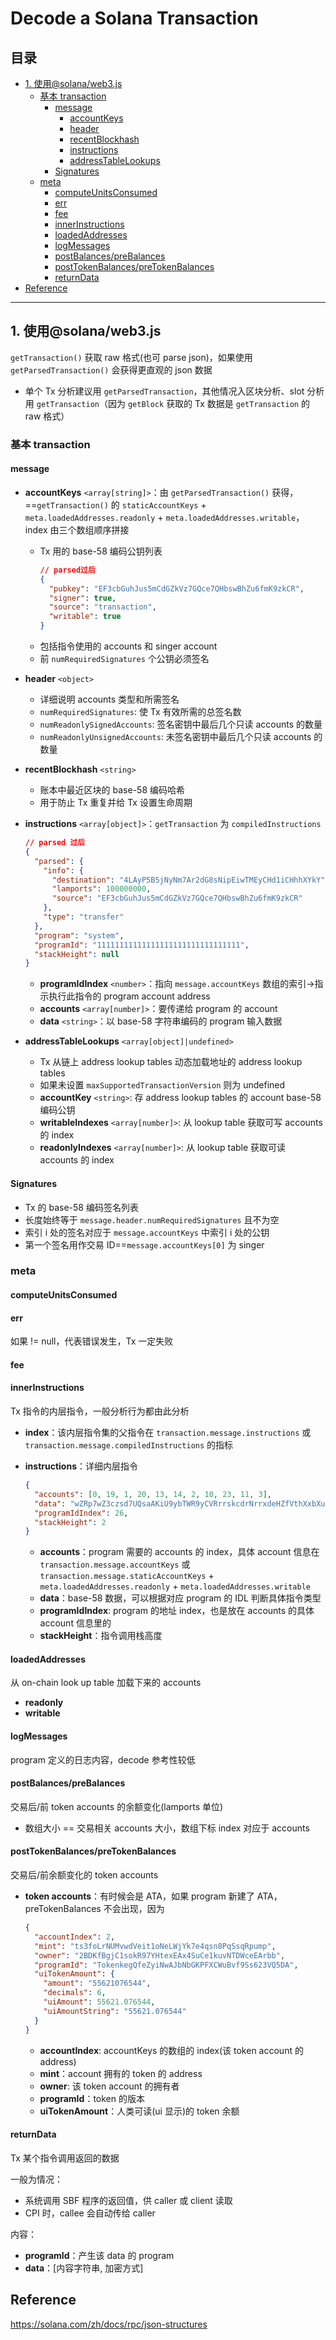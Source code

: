 # Decode a Solana Transaction

## 目录

- [1. 使用@solana/web3.js](#1-使用solanaweb3js)
  - [基本 transaction](#基本-transaction)
    - [message](#message)
      - [accountKeys](#accountkeys)
      - [header](#header)
      - [recentBlockhash](#recentblockhash)
      - [instructions](#instructions)
      - [addressTableLookups](#addresstablelookups)
    - [Signatures](#signatures)
  - [meta](#meta)
    - [computeUnitsConsumed](#computeuintsconsumed)
    - [err](#err)
    - [fee](#fee)
    - [innerInstructions](#innerinstructions)
    - [loadedAddresses](#loadedaddresses)
    - [logMessages](#logmessages)
    - [postBalances/preBalances](#postbalancesprebalances)
    - [postTokenBalances/preTokenBalances](#posttokenbalancespretokenbalances)
    - [returnData](#returndata)
- [Reference](#reference)

---

## 1. 使用@solana/web3.js

`getTransaction()` 获取 raw 格式(也可 parse json)，如果使用 `getParsedTransaction()` 会获得更直观的 json 数据

- 单个 Tx 分析建议用 `getParsedTransaction`，其他情况入区块分析、slot 分析用 `getTransaction`（因为 `getBlock` 获取的 Tx 数据是 `getTransaction` 的 raw 格式）

### 基本 transaction

#### message

- **accountKeys** `<array[string]>`：由 `getParsedTransaction()` 获得，==`getTransaction()` 的 `staticAccountKeys` + `meta.loadedAddresses.readonly` + `meta.loadedAddresses.writable`，index 由三个数组顺序拼接

  - Tx 用的 base-58 编码公钥列表
    ```json
    // parsed过后
    {
      "pubkey": "EF3cbGuhJus5mCdGZkVz7GQce7QHbswBhZu6fmK9zkCR",
      "signer": true,
      "source": "transaction",
      "writable": true
    }
    ```
  - 包括指令使用的 accounts 和 singer account
  - 前 `numRequiredSignatures` 个公钥必须签名

- **header** `<object>`

  - 详细说明 accounts 类型和所需签名
  - `numRequiredSignatures`: 使 Tx 有效所需的总签名数
  - `numReadonlySignedAccounts`: 签名密钥中最后几个只读 accounts 的数量
  - `numReadonlyUnsignedAccounts`: 未签名密钥中最后几个只读 accounts 的数量

- **recentBlockhash** `<string>`

  - 账本中最近区块的 base-58 编码哈希
  - 用于防止 Tx 重复并给 Tx 设置生命周期

- **instructions** `<array[object]>`：`getTransaction` 为 `compiledInstructions`

  ```json
  // parsed 过后
  {
    "parsed": {
      "info": {
        "destination": "4LAyP5B5jNyNm7Ar2dG8sNipEiwTMEyCHd1iCHhhXYkY",
        "lamports": 100000000,
        "source": "EF3cbGuhJus5mCdGZkVz7GQce7QHbswBhZu6fmK9zkCR"
      },
      "type": "transfer"
    },
    "program": "system",
    "programId": "11111111111111111111111111111111",
    "stackHeight": null
  }
  ```

  - **programIdIndex** `<number>`：指向 `message.accountKeys` 数组的索引->指示执行此指令的 program account address
  - **accounts** `<array[number]>`：要传递给 program 的 account
  - **data** `<string>`：以 base-58 字符串编码的 program 输入数据

- **addressTableLookups** `<array[object]|undefined>`

  - Tx 从链上 address lookup tables 动态加载地址的 address lookup tables
  - 如果未设置 `maxSupportedTransactionVersion` 则为 undefined
  - **accountKey** `<string>`: 存 address lookup tables 的 account base-58 编码公钥
  - **writableIndexes** `<array[number]>`: 从 lookup table 获取可写 accounts 的 index
  - **readonlyIndexes** `<array[number]>`: 从 lookup table 获取可读 accounts 的 index

#### Signatures

- Tx 的 base-58 编码签名列表
- 长度始终等于 `message.header.numRequiredSignatures` 且不为空
- 索引 i 处的签名对应于 `message.accountKeys` 中索引 i 处的公钥
- 第一个签名用作交易 ID==`message.accountKeys[0]` 为 singer

### meta

#### computeUnitsConsumed

#### err

如果 != null，代表错误发生，Tx 一定失败

#### fee

#### innerInstructions

Tx 指令的内层指令，一般分析行为都由此分析

- **index**：该内层指令集的父指令在 `transaction.message.instructions` 或 `transaction.message.compiledInstructions` 的指标
- **instructions**：详细内层指令

  ```json
  {
    "accounts": [0, 19, 1, 20, 13, 14, 2, 10, 23, 11, 3],
    "data": "wZRp7wZ3czsd7UQsaAKiU9ybTWR9yCVRrrskcdrNrrxdeHZfVthXxbXu",
    "programIdIndex": 26,
    "stackHeight": 2
  }
  ```

  - **accounts**：program 需要的 accounts 的 index，具体 account 信息在 `transaction.message.accountKeys` 或 `transaction.message.staticAccountKeys` + `meta.loadedAddresses.readonly` + `meta.loadedAddresses.writable`
  - **data**：base-58 数据，可以根据对应 program 的 IDL 判断具体指令类型
  - **programIdIndex**: program 的地址 index，也是放在 accounts 的具体 account 信息里的
  - **stackHeight**：指令调用栈高度

#### loadedAddresses

从 on-chain look up table 加载下来的 accounts

- **readonly**
- **writable**

#### logMessages

program 定义的日志内容，decode 参考性较低

#### postBalances/preBalances

交易后/前 token accounts 的余额变化(lamports 单位)

- 数组大小 == 交易相关 accounts 大小，数组下标 index 对应于 accounts

#### postTokenBalances/preTokenBalances

交易后/前余额变化的 token accounts

- **token accounts**：有时候会是 ATA，如果 program 新建了 ATA，preTokenBalances 不会出现，因为

  ```json
  {
    "accountIndex": 2,
    "mint": "ts3foLrNUMvwdVeit1oNeLWjYk7e4qsn8PqSsqRpump",
    "owner": "2BDKfBgjC1sokR97YHtexEAx4SuCe1kuvNTDWceEArbb",
    "programId": "TokenkegQfeZyiNwAJbNbGKPFXCWuBvf9Ss623VQ5DA",
    "uiTokenAmount": {
      "amount": "55621076544",
      "decimals": 6,
      "uiAmount": 55621.076544,
      "uiAmountString": "55621.076544"
    }
  }
  ```

  - **accountIndex**: accountKeys 的数组的 index(该 token account 的 address)
  - **mint**：account 拥有的 token 的 address
  - **owner**: 该 token account 的拥有者
  - **programId**：token 的版本
  - **uiTokenAmount**：人类可读(ui 显示)的 token 余额

#### returnData

Tx 某个指令调用返回的数据

一般为情况：

- 系统调用 SBF 程序的返回值，供 caller 或 client 读取
- CPI 时，callee 会自动传给 caller

内容：

- **programId**：产生该 data 的 program
- **data**：[内容字符串, 加密方式]

## Reference

https://solana.com/zh/docs/rpc/json-structures
